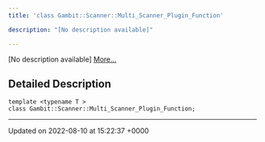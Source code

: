```yaml
---
title: 'class Gambit::Scanner::Multi_Scanner_Plugin_Function'

description: "[No description available]"

---
```









[No description available] [More...](#detailed-description)

## Detailed Description

```
template <typename T >
class Gambit::Scanner::Multi_Scanner_Plugin_Function;
```

-------------------------------

Updated on 2022-08-10 at 15:22:37 +0000